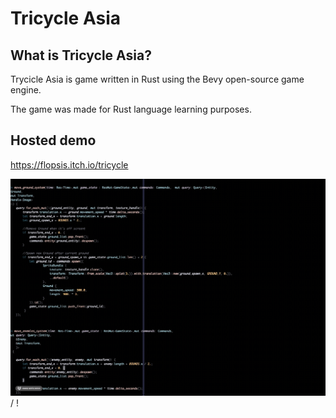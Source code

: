 # Tricycle Asia

## What is Tricycle Asia?

Trycicle Asia is game written in Rust using the Bevy open-source game engine.

The game was made for Rust language learning purposes.

## Hosted demo
https://flopsis.itch.io/tricycle

 ![ Alt text](tricycle.gif) / ! [](tricycle.gif)


